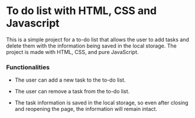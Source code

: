 <h1>To do list with HTML, CSS and Javascript</h1>
This is a simple project for a to-do list that allows the user to add tasks and delete them with the information being saved in the local storage. The project is made with HTML, CSS, and pure JavaScript.

### Functionalities

+ The user can add a new task to the to-do list.

+ The user can remove a task from the to-do list.

+ The task information is saved in the local storage, so even after closing and reopening the page, the information will remain intact.
